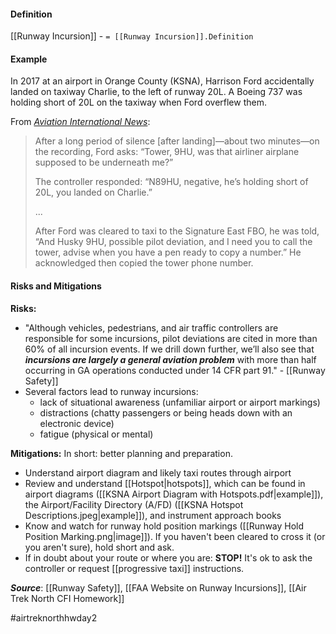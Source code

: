 #### Definition
[[Runway Incursion]] - `= [[Runway Incursion]].Definition`

#### Example
In 2017 at an airport in Orange County (KSNA), Harrison Ford accidentally landed on taxiway Charlie, to the left of runway 20L. A Boeing 737 was holding short of 20L on the taxiway when Ford overflew them.

From *[Aviation International News](https://www.ainonline.com/aviation-news/general-aviation/2017-05-16/faa-opts-out-punishment-harrison-ford-taxiway-landing)*:
> After a long period of silence [after landing]—about two minutes—on the recording, Ford asks: “Tower, 9HU, was that airliner airplane supposed to be underneath me?”
> 
> The controller responded: “N89HU, negative, he’s holding short of 20L, you landed on Charlie.”
> 
> ...
> 
> After Ford was cleared to taxi to the Signature East FBO, he was told, “And Husky 9HU, possible pilot deviation, and I need you to call the tower, advise when you have a pen ready to copy a number.” He acknowledged then copied the tower phone number.

#### Risks and Mitigations
**Risks:**
- "Although vehicles, pedestrians, and air traffic controllers are responsible for some incursions, pilot deviations are cited in more than 60% of all incursion events. If we drill down further, we’ll also see that ***incursions are largely a general aviation problem*** with more than half occurring in GA operations conducted under 14 CFR part 91." - [[Runway Safety]]
- Several factors lead to runway incursions:
	- lack of situational awareness (unfamiliar airport or airport markings)
	- distractions (chatty passengers or being heads down with an electronic device)
	- fatigue (physical or mental)

**Mitigations:**
In short: better planning and preparation.
- Understand airport diagram and likely taxi routes through airport
- Review and understand [[Hotspot|hotspots]], which can be found in airport diagrams ([[KSNA Airport Diagram with Hotspots.pdf|example]]), the Airport/Facility Directory (A/FD) ([[KSNA Hotspot Descriptions.jpeg|example]]), and instrument approach books
- Know and watch for runway hold position markings ([[Runway Hold Position Marking.png|image]]). If you haven't been cleared to cross it (or you aren't sure), hold short and ask.
- If in doubt about your route or where you are: **STOP!** It's ok to ask the controller or request [[progressive taxi]] instructions.

***Source***: [[Runway Safety]], [[FAA Website on Runway Incursions]], [[Air Trek North CFI Homework]]

#airtreknorthhwday2 